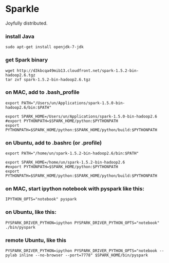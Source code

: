 # Sparkle
Joyfully distributed. 

### install Java
```
sudo apt-get install openjdk-7-jdk
```

### get Spark binary
```
wget http://d3kbcqa49mib13.cloudfront.net/spark-1.5.2-bin-hadoop2.6.tgz
tar zxf spark-1.5.2-bin-hadoop2.6.tgz
```

### on MAC, add to .bash_profile
```
export PATH="/Users/un/Applications/spark-1.5.0-bin-hadoop2.6/bin:$PATH"

export SPARK_HOME=/Users/un/Applications/spark-1.5.0-bin-hadoop2.6
#export PYTHONPATH=$SPARK_HOME/python:$PYTHONPATH
export PYTHONPATH=$SPARK_HOME/python:$SPARK_HOME/python/build:$PYTHONPATH
```

### on Ubuntu, add to .bashrc (or .profile)
```
export PATH="/home/un/spark-1.5.2-bin-hadoop2.6/bin:$PATH"

export SPARK_HOME=/home/un/spark-1.5.2-bin-hadoop2.6
#export PYTHONPATH=$SPARK_HOME/python:$PYTHONPATH
export PYTHONPATH=$SPARK_HOME/python:$SPARK_HOME/python/build:$PYTHONPATH
```

### on MAC, start ipython notebook with pyspark like this:
```
IPYTHON_OPTS="notebook" pyspark
```

### on Ubuntu, like this:
```
PYSPARK_DRIVER_PYTHON=ipython PYSPARK_DRIVER_PYTHON_OPTS="notebook" ./bin/pyspark
```

### remote Ubuntu, like this
```
PYSPARK_DRIVER_PYTHON=ipython PYSPARK_DRIVER_PYTHON_OPTS="notebook --pylab inline --no-browser --port=7778" $SPARK_HOME/bin/pyspark
```